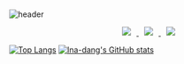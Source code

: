 ###

<!--
**Ina-dang/Ina-dang** is a ✨ _special_ ✨ repository because its `README.md` (this file) appears on your GitHub profile.

Here are some ideas to get you started:

- 🔭 I’m currently working on ...
- 🌱 I’m currently learning ...
- 👯 I’m looking to collaborate on ...
- 🤔 I’m looking for help with ...
- 💬 Ask me about ...
- 📫 How to reach me: ...
- 😄 Pronouns: ...
- ⚡ Fun fact: ...
-->
![header](https://capsule-render.vercel.app/api?type=cylinder&color=E5CCFF&height=200&section=header&text=Ina-dang🐣&fontSize=90&&animation=fadeIn&fontColor=FFFFFF)

<div align=center>
	
 <a href="https://instagram.com/h_owo_ld" align=center>
    <img 
        src="http://img.shields.io/badge/-Instagram-blueviolet?style=flat&logo=Instagram&link=https://instagram.com/h_owo_ld/"
        style="height : auto; margin-left : 10px; margin-right : 10px;"/>
</a>
<a href="https://blog.naver.com/howold0917" align=center>
    <img 
        src="http://img.shields.io/badge/-NaverBlog-deepgreen?style=flat&logo=NGINX&link=https://blog.naver.com/howold0917/"
        style="height : auto; margin-left : 10px; margin-right : 10px;"/>
</a>
<a href="https://inadang.com" align=center>
    <img 
        src="http://img.shields.io/badge/-inadang-E5CCFF?style=flat&logo=ReverbNation&link=https://inadang.com/"
        style="height : auto; margin-left : 10px; margin-right : 10px;"/>
</a>
	
  </div>
  
[![Top Langs](https://github-readme-stats.vercel.app/api/top-langs/?username=Ina-dang&layout=compact)](https://github.com/Ina-dang/github-readme-stats)
[![Ina-dang's GitHub stats](https://github-readme-stats.vercel.app/api?username=Ina-dang&&show_icons=true&theme=buefy)](https://github.com/Ina-dang/github-readme-stats)

